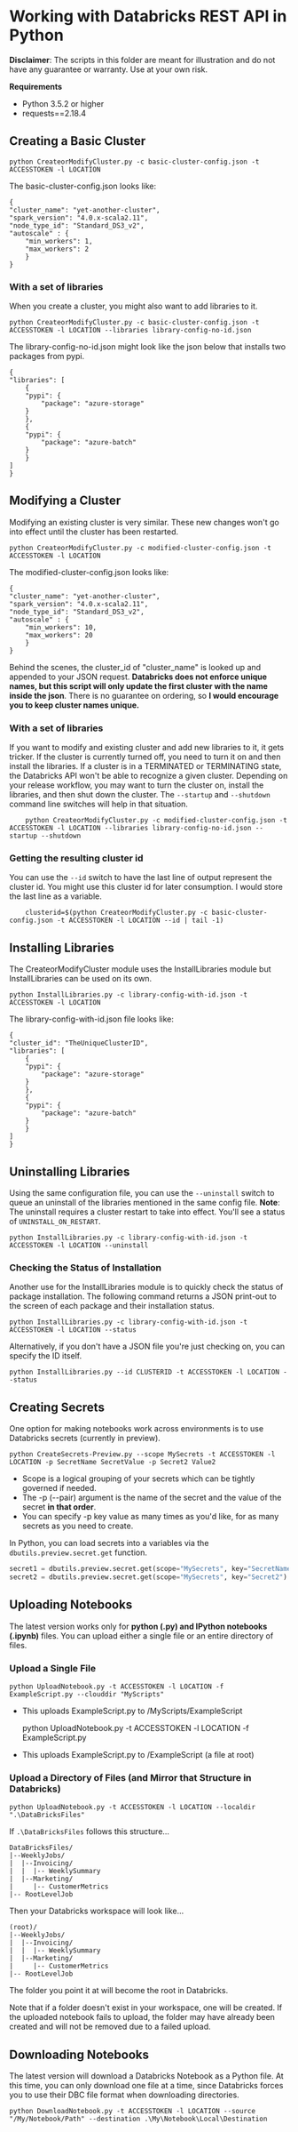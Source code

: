 # Working with Databricks REST API in Python

**Disclaimer**: The scripts in this folder are meant for illustration and do not have any guarantee or warranty.  Use at your own risk.

**Requirements**
* Python 3.5.2 or higher
* requests==2.18.4

## Creating a Basic Cluster

    python CreateorModifyCluster.py -c basic-cluster-config.json -t ACCESSTOKEN -l LOCATION

The basic-cluster-config.json looks like:

    {
    "cluster_name": "yet-another-cluster",
    "spark_version": "4.0.x-scala2.11",
    "node_type_id": "Standard_DS3_v2",
    "autoscale" : {
        "min_workers": 1,
        "max_workers": 2
        }
    }

### With a set of libraries

When you create a cluster, you might also want to add libraries to it.

    python CreateorModifyCluster.py -c basic-cluster-config.json -t ACCESSTOKEN -l LOCATION --libraries library-config-no-id.json

The library-config-no-id.json might look like the json below that installs two packages from pypi.

    {
    "libraries": [
        {
        "pypi": {
            "package": "azure-storage"
        }
        },
        {
        "pypi": {
            "package": "azure-batch"
        }
        }
    ]
    }


## Modifying a Cluster

Modifying an existing cluster is very similar.  These new changes won't go into effect until the cluster has been restarted.

    python CreateorModifyCluster.py -c modified-cluster-config.json -t ACCESSTOKEN -l LOCATION

The modified-cluster-config.json looks like:

    {
    "cluster_name": "yet-another-cluster",
    "spark_version": "4.0.x-scala2.11",
    "node_type_id": "Standard_DS3_v2",
    "autoscale" : {
        "min_workers": 10,
        "max_workers": 20
        }
    }

Behind the scenes, the cluster_id of "cluster_name" is looked up and appended to your JSON request.  **Databricks does not enforce unique names, but this script will only update the first cluster with the name inside the json**.  There is no guarantee on ordering, so **I would encourage you to keep cluster names unique.**

### With a set of libraries

If you want to modify and existing cluster and add new libraries to it, it gets tricker.  If the cluster is currently turned off, you need to turn it on and then install the libraries.  If a cluster is in a TERMINATED or TERMINATING state, the Databricks API won't be able to recognize a given cluster.  Depending on your release workflow, you may want to turn the cluster on, install the libraries, and then shut down the cluster.  The `--startup` and `--shutdown` command line switches will help in that situation.

        python CreateorModifyCluster.py -c modified-cluster-config.json -t ACCESSTOKEN -l LOCATION --libraries library-config-no-id.json --startup --shutdown


### Getting the resulting cluster id

You can use the `--id` switch to have the last line of output represent the cluster id.  You might use this cluster id for later consumption.  I would store the last line as a variable.

        clusterid=$(python CreateorModifyCluster.py -c basic-cluster-config.json -t ACCESSTOKEN -l LOCATION --id | tail -1)


## Installing Libraries

The CreateorModifyCluster module uses the InstallLibraries module but InstallLibraries can be used on its own.

    python InstallLibraries.py -c library-config-with-id.json -t ACCESSTOKEN -l LOCATION

The library-config-with-id.json file looks like:

    {
    "cluster_id": "TheUniqueClusterID",
    "libraries": [
        {
        "pypi": {
            "package": "azure-storage"
        }
        },
        {
        "pypi": {
            "package": "azure-batch"
        }
        }
    ]
    }

## Uninstalling Libraries

Using the same configuration file, you can use the `--uninstall` switch to queue an uninstall of the libraries mentioned in the same config file.  **Note**: The uninstall requires a cluster restart to take into effect.  You'll see a status of `UNINSTALL_ON_RESTART`.

    python InstallLibraries.py -c library-config-with-id.json -t ACCESSTOKEN -l LOCATION --uninstall


### Checking the Status of Installation

Another use for the InstallLibraries module is to quickly check the status of package installation.  The following command returns a JSON print-out to the screen of each package and their installation status.

    python InstallLibraries.py -c library-config-with-id.json -t ACCESSTOKEN -l LOCATION --status

Alternatively, if you don't have a JSON file you're just checking on, you can specify the ID itself.

    python InstallLibraries.py --id CLUSTERID -t ACCESSTOKEN -l LOCATION --status

## Creating Secrets

One option for making notebooks work across environments is to use Databricks secrets (currently in preview).

    python CreateSecrets-Preview.py --scope MySecrets -t ACCESSTOKEN -l LOCATION -p SecretName SecretValue -p Secret2 Value2

* Scope is a logical grouping of your secrets which can be tightly governed if needed.
* The -p (--pair) argument is the name of the secret and the value of the secret **in that order**.
* You can specify -p key value as many times as you'd like, for as many secrets as you need to create.

In Python, you can load secrets into a variables via the `dbutils.preview.secret.get` function.

```python
secret1 = dbutils.preview.secret.get(scope="MySecrets", key="SecretName")
secret2 = dbutils.preview.secret.get(scope="MySecrets", key="Secret2")
```

## Uploading Notebooks

The latest version works only for **python (.py) and IPython notebooks (.ipynb)** files.  You can upload either a single file or an entire directory of files.

### Upload a Single File

    python UploadNotebook.py -t ACCESSTOKEN -l LOCATION -f ExampleScript.py --clouddir "MyScripts"

* This uploads ExampleScript.py to /MyScripts/ExampleScript

    python UploadNotebook.py -t ACCESSTOKEN -l LOCATION -f ExampleScript.py

* This uploads ExampleScript.py to /ExampleScript (a file at root)

### Upload a Directory of Files (and Mirror that Structure in Databricks)

    python UploadNotebook.py -t ACCESSTOKEN -l LOCATION --localdir ".\DataBricksFiles"

If `.\DataBricksFiles` follows this structure...

    DataBricksFiles/
    |--WeeklyJobs/
    |  |--Invoicing/
    |  |  |-- WeeklySummary
    |  |--Marketing/
    |     |-- CustomerMetrics
    |-- RootLevelJob

Then your Databricks workspace will look like...

    (root)/
    |--WeeklyJobs/
    |  |--Invoicing/
    |  |  |-- WeeklySummary
    |  |--Marketing/
    |     |-- CustomerMetrics
    |-- RootLevelJob

The folder you point it at will become the root in Databricks.

Note that if a folder doesn't exist in your workspace, one will be created.  If the uploaded notebook fails to upload, the folder may have already been created and will not be removed due to a failed upload.

## Downloading Notebooks

The latest version will download a Databricks Notebook as a Python file.  At this time, you can only download one file at a time, since Databricks forces you to use their DBC file format when downloading directories.

    python DownloadNotebook.py -t ACCESSTOKEN -l LOCATION --source "/My/Notebook/Path" --destination .\My\Notebook\Local\Destination

